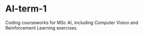 # AI-term-1
Coding courseworks for MSc AI, including Computer Vision and Reinforcement Learning exercises.
